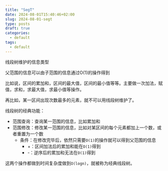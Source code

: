 ```yaml
---
title: "SegT"
date: 2024-08-01T15:40:46+02:00
slug: 2024-08-01-segt
type: posts
draft: true
categories:
  - default
tags:
  - default
---
```


线段树维护的信息类型

父范围的信息可以由子范围的信息通过O(1)的操作得到

比如说，区间的累加和，区间的最大值，区间的最小值等等。主要做一次加法，赋值，求和，求最大值，求最小值等操作。

再比如，某一区间出现次数最多的元素，就不可以用线段树维护了。

线段树的经典功能：

- 范围查询：查询某一范围的信息，比如累加和
- 范围修改：修改某一范围的信息，比如对某区间的每个元素都加上一个数，或者重置为一个数
  - 条件：在修改完毕后，依然只需要`O(1)`的操作就可以得到父范围的信息
    - +：区间加法后的累加和能在`O(1)`得到
    - -：逆序后的累加和无法在`O(1)`得到

这两个操作都做到时间复杂度做到`O(logn)`，就被称为经典线段树。




